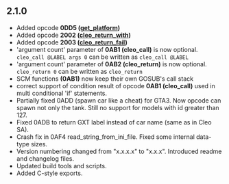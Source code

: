 ## 2.1.0

- Added opcode **0DD5 ([get_platform](https://library.sannybuilder.com/#/gta3/CLEO/0DD5))**
- Added opcode **2002 ([cleo_return_with](https://library.sannybuilder.com/#/gta3/CLEO/2002))**
- Added opcode **2003 ([cleo_return_fail](https://library.sannybuilder.com/#/gta3/CLEO/2003))**
- 'argument count' parameter of **0AB1 (cleo_call)** is now optional. `cleo_call @LABEL args 0` can be written as `cleo_call @LABEL`
- 'argument count' parameter of **0AB2 (cleo_return)** is now optional. `cleo_return 0` can be written as `cleo_return`
- SCM functions **(0AB1)** now keep their own GOSUB's call stack
- correct support of condition result of opcode **0AB1 (cleo_call)** used in multi conditional 'if' statements.
- Partially fixed 0ADD (spawn car like a cheat) for GTA3. Now opcode can spawn not only the tank. Still no support for models with id greater than 127.
- Fixed 0ADB to return GXT label instead of car name (same as in Cleo SA).
- Crash fix in 0AF4 read_string_from_ini_file. Fixed some internal data-type sizes.
- Version numbering changed from "x.x.x.x" to "x.x.x". Introduced readme and changelog files.
- Updated build tools and scripts.
- Added C-style exports.
